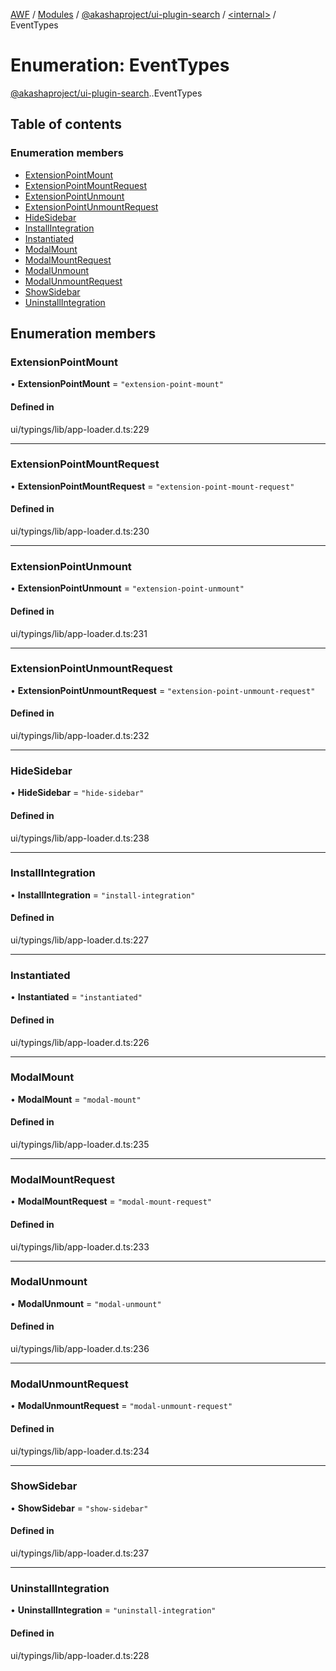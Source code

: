 [AWF](../README.md) / [Modules](../modules.md) / [@akashaproject/ui-plugin-search](../modules/akashaproject_ui_plugin_search.md) / [<internal\>](../modules/akashaproject_ui_plugin_search._internal_.md) / EventTypes

# Enumeration: EventTypes

[@akashaproject/ui-plugin-search](../modules/akashaproject_ui_plugin_search.md).[<internal>](../modules/akashaproject_ui_plugin_search._internal_.md).EventTypes

## Table of contents

### Enumeration members

- [ExtensionPointMount](akashaproject_ui_plugin_search._internal_.EventTypes.md#extensionpointmount)
- [ExtensionPointMountRequest](akashaproject_ui_plugin_search._internal_.EventTypes.md#extensionpointmountrequest)
- [ExtensionPointUnmount](akashaproject_ui_plugin_search._internal_.EventTypes.md#extensionpointunmount)
- [ExtensionPointUnmountRequest](akashaproject_ui_plugin_search._internal_.EventTypes.md#extensionpointunmountrequest)
- [HideSidebar](akashaproject_ui_plugin_search._internal_.EventTypes.md#hidesidebar)
- [InstallIntegration](akashaproject_ui_plugin_search._internal_.EventTypes.md#installintegration)
- [Instantiated](akashaproject_ui_plugin_search._internal_.EventTypes.md#instantiated)
- [ModalMount](akashaproject_ui_plugin_search._internal_.EventTypes.md#modalmount)
- [ModalMountRequest](akashaproject_ui_plugin_search._internal_.EventTypes.md#modalmountrequest)
- [ModalUnmount](akashaproject_ui_plugin_search._internal_.EventTypes.md#modalunmount)
- [ModalUnmountRequest](akashaproject_ui_plugin_search._internal_.EventTypes.md#modalunmountrequest)
- [ShowSidebar](akashaproject_ui_plugin_search._internal_.EventTypes.md#showsidebar)
- [UninstallIntegration](akashaproject_ui_plugin_search._internal_.EventTypes.md#uninstallintegration)

## Enumeration members

### ExtensionPointMount

• **ExtensionPointMount** = `"extension-point-mount"`

#### Defined in

ui/typings/lib/app-loader.d.ts:229

___

### ExtensionPointMountRequest

• **ExtensionPointMountRequest** = `"extension-point-mount-request"`

#### Defined in

ui/typings/lib/app-loader.d.ts:230

___

### ExtensionPointUnmount

• **ExtensionPointUnmount** = `"extension-point-unmount"`

#### Defined in

ui/typings/lib/app-loader.d.ts:231

___

### ExtensionPointUnmountRequest

• **ExtensionPointUnmountRequest** = `"extension-point-unmount-request"`

#### Defined in

ui/typings/lib/app-loader.d.ts:232

___

### HideSidebar

• **HideSidebar** = `"hide-sidebar"`

#### Defined in

ui/typings/lib/app-loader.d.ts:238

___

### InstallIntegration

• **InstallIntegration** = `"install-integration"`

#### Defined in

ui/typings/lib/app-loader.d.ts:227

___

### Instantiated

• **Instantiated** = `"instantiated"`

#### Defined in

ui/typings/lib/app-loader.d.ts:226

___

### ModalMount

• **ModalMount** = `"modal-mount"`

#### Defined in

ui/typings/lib/app-loader.d.ts:235

___

### ModalMountRequest

• **ModalMountRequest** = `"modal-mount-request"`

#### Defined in

ui/typings/lib/app-loader.d.ts:233

___

### ModalUnmount

• **ModalUnmount** = `"modal-unmount"`

#### Defined in

ui/typings/lib/app-loader.d.ts:236

___

### ModalUnmountRequest

• **ModalUnmountRequest** = `"modal-unmount-request"`

#### Defined in

ui/typings/lib/app-loader.d.ts:234

___

### ShowSidebar

• **ShowSidebar** = `"show-sidebar"`

#### Defined in

ui/typings/lib/app-loader.d.ts:237

___

### UninstallIntegration

• **UninstallIntegration** = `"uninstall-integration"`

#### Defined in

ui/typings/lib/app-loader.d.ts:228
